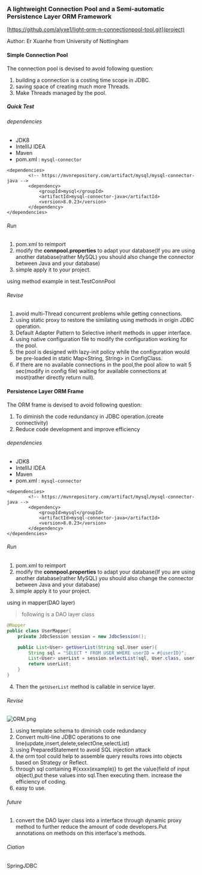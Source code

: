 ### A lightweight Connection Pool and a Semi-automatic Persistence Layer ORM Framework

[https://github.com/alyxe1/light-orm-n-connectionpool-tool.git](project)

Author: Er Xuanhe from University of Nottingham

#### Simple Connection Pool

The connection pool is devised to avoid following question:
1. building a connection is a costing time scope in JDBC.
2. saving space of creating much more Threads.
3. Make Threads managed by the pool.

##### Quick Test

###### dependencies

- JDK8
- IntellIJ IDEA 
- Maven
- pom.xml : ```mysql-connector```

```
<dependencies>
        <!-- https://mvnrepository.com/artifact/mysql/mysql-connector-java -->
        <dependency>
            <groupId>mysql</groupId>
            <artifactId>mysql-connector-java</artifactId>
            <version>8.0.23</version>
        </dependency>
</dependencies>

```

###### Run

1. pom.xml to reimport
2. modify the **connpool.properties** to adapt your database(If you are using another database(rather MySQL) you should also change the connector between Java and your database)
3. simple apply it to your project.

using method example in test.TestConnPool

###### Revise

1. avoid multi-Thread concurrent problems while getting connections.
2. using static proxy to restore the similating using methods in origin JDBC operation.
3. Default Adapter Pattern to Selective inherit  methods in upper interface.
4. using native configuration file to modify the configuration working for the pool.
5. the pool is designed with lazy-init policy while the configuration would be pre-loaded in static Map<String, String> in ConfigClass.
6. if there are no available connections in the pool,the pool allow to wait 5 sec(modify in config file) waiting for available connections at most(rather directly return null).

#### Persistence Layer ORM Frame
The ORM frame is devised to avoid following question:
1. To diminish the code redundancy in JDBC operation.(create connectivity)
2. Reduce code development and improve efficiency

###### dependencies

- JDK8
- IntellIJ IDEA 
- Maven
- pom.xml : ```mysql-connector```

```
<dependencies>
        <!-- https://mvnrepository.com/artifact/mysql/mysql-connector-java -->
        <dependency>
            <groupId>mysql</groupId>
            <artifactId>mysql-connector-java</artifactId>
            <version>8.0.23</version>
        </dependency>
</dependencies>
```
###### Run

1. pom.xml to reimport
2. modify the **connpool.properties** to adapt your database(If you are using another database(rather MySQL) you should also change the connector between Java and your database)
3. simple apply it to your project.

using in mapper(DAO layer) **<EXAMPLE>**
> following is a DAO layer class

```java
@Mapper
public class UserMapper{
    private JdbcSession session = new JdbcSession();

    public List<User> getUserList(String sql,User user){
        String sql = "SELECT * FROM USER WHERE userID = #{userID}";
        List<User> userList = session.selectList(sql, User.class, user);
        return userList;
    }
}
```
4. Then the ```getUserList``` method is callable in service layer.


###### Revise
![ORM.png](https://i.loli.net/2021/04/25/ysQzv2xVwZN8MBo.png)
1. using template schema to diminish code redundancy
2. Convert multi-line JDBC operations to one line(update,insert,delete,selectOne,selectList)
3. using PreparedStatement to avoid SQL injection attack
4. the orm tool could help to assemble query results rows into objects based on Strategy or Reflect.
5. through sql containing #{xxxx(example)} to get the value(field of input object),put these values into sql.Then executing them. increase the efficiency of coding.
6. easy to use.


###### future

1. convert the DAO layer class into a interface through dynamic proxy method to further reduce the amount of code developers.Put annotations on methods on this interface's methods.
###### Ciation
SpringJDBC
